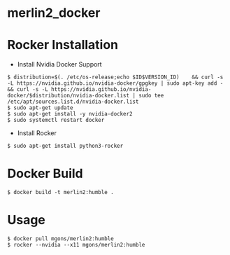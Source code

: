 # merlin2_docker

# Rocker Installation

- Install Nvidia Docker Support

```shell
$ distribution=$(. /etc/os-release;echo $ID$VERSION_ID)    && curl -s -L https://nvidia.github.io/nvidia-docker/gpgkey | sudo apt-key add -    && curl -s -L https://nvidia.github.io/nvidia-docker/$distribution/nvidia-docker.list | sudo tee /etc/apt/sources.list.d/nvidia-docker.list
$ sudo apt-get update
$ sudo apt-get install -y nvidia-docker2
$ sudo systemctl restart docker
```

- Install Rocker

```shell
$ sudo apt-get install python3-rocker
```

# Docker Build

```shell
$ docker build -t merlin2:humble .
```

# Usage

```shell
$ docker pull mgons/merlin2:humble
$ rocker --nvidia --x11 mgons/merlin2:humble
```
